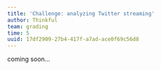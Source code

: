 ```yaml
---
title: 'Challenge: analyzing Twitter streaming'
author: Thinkful
team: grading
time: 5
uuid: 17df2909-27b4-417f-a7ad-ace0f69c56d8
---
```


coming soon...
